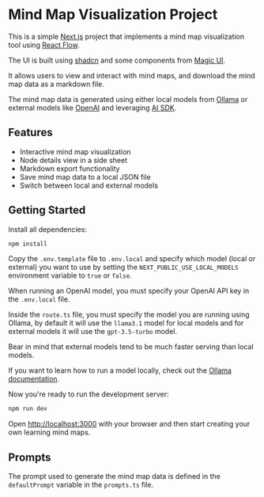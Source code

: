 # Mind Map Visualization Project

This is a simple [Next.js](https://nextjs.org) project that implements a mind map visualization tool using [React Flow](https://reactflow.dev/).

The UI is built using [shadcn](https://ui.shadcn.com/) and some components from [Magic UI](https://magicui.design/).

It allows users to view and interact with mind maps, and download the mind map data as a markdown file.

The mind map data is generated using either local models from [Ollama](https://ollama.com/) or external models like [OpenAI](https://openai.com/) and leveraging [AI SDK](https://sdk.vercel.ai/docs/introduction).

## Features

- Interactive mind map visualization
- Node details view in a side sheet
- Markdown export functionality
- Save mind map data to a local JSON file
- Switch between local and external models

## Getting Started

Install all dependencies:

```bash
npm install
```

Copy the `.env.template` file to `.env.local` and specify which model (local or external) you want to use by setting the `NEXT_PUBLIC_USE_LOCAL_MODELS` environment variable to `true` or `false`.

When running an OpenAI model, you must specify your OpenAI API key in the `.env.local` file.

Inside the `route.ts` file, you must specify the model you are running using Ollama, by default it will use the `llama3.1` model for local models and for external models it will use the `gpt-3.5-turbo` model.

Bear in mind that external models tend to be much faster serving than local models.

If you want to learn how to run a model locally, check out the [Ollama documentation](https://github.com/ollama/ollama/blob/main/README.md#quickstart).

Now you're ready to run the development server:

```bash
npm run dev
```

Open [http://localhost:3000](http://localhost:3000) with your browser and then start creating your own learning mind maps.

## Prompts

The prompt used to generate the mind map data is defined in the `defaultPrompt` variable in the `prompts.ts` file.
